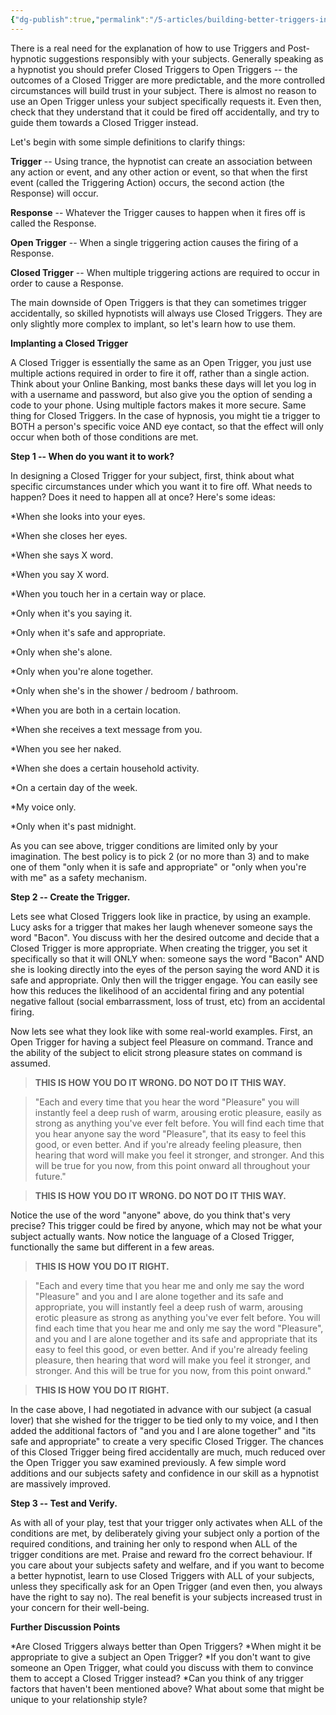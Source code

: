 ```yaml
---
{"dg-publish":true,"permalink":"/5-articles/building-better-triggers-in-detail/","updated":"2024-12-20T06:16:35.713+08:00"}
---
```



There is a real need for the explanation of how to use Triggers and Post-hypnotic suggestions responsibly with your subjects. Generally speaking as a hypnotist you should prefer Closed Triggers to Open Triggers -- the outcomes of a Closed Trigger are more predictable, and the more controlled circumstances will build trust in your subject. There is almost no reason to use an Open Trigger unless your subject specifically requests it. Even then, check that they understand that it could be fired off accidentally, and try to guide them towards a Closed Trigger instead.

Let's begin with some simple definitions to clarify things:

**Trigger** -- Using trance, the hypnotist can create an association between any action or event, and any other action or event, so that when the first event (called the Triggering Action) occurs, the second action (the Response) will occur.

**Response** -- Whatever the Trigger causes to happen when it fires off is called the Response.

**Open Trigger** -- When a single triggering action causes the firing of a Response.

**Closed Trigger** -- When multiple triggering actions are required to occur in order to cause a Response.

The main downside of Open Triggers is that they can sometimes trigger accidentally, so skilled hypnotists will always use Closed Triggers. They are only slightly more complex to implant, so let's learn how to use them.

**Implanting a Closed Trigger**

A Closed Trigger is essentially the same as an Open Trigger, you just use multiple actions required in order to fire it off, rather than a single action. Think about your Online Banking, most banks these days will let you log in with a username and password, but also give you the option of sending a code to your phone. Using multiple factors makes it more secure. Same thing for Closed Triggers. In the case of hypnosis, you might tie a trigger to BOTH a person's specific voice AND eye contact, so that the effect will only occur when both of those conditions are met.

**Step 1 -- When do you want it to work?**

In designing a Closed Trigger for your subject, first, think about what specific circumstances under which you want it to fire off. What needs to happen? Does it need to happen all at once? Here's some ideas:

*When she looks into your eyes.
 
*When she closes her eyes.
 
*When she says X word.
 
*When you say X word.
 
*When you touch her in a certain way or place.
 
*Only when it's you saying it.
 
*Only when it's safe and appropriate.
 
*Only when she's alone.
 
*Only when you're alone together.
 
*Only when she's in the shower / bedroom / bathroom.
 
*When you are both in a certain location.
 
*When she receives a text message from you.
 
*When you see her naked.
 
*When she does a certain household activity.
 
*On a certain day of the week.
 
*My voice only.
 
*Only when it's past midnight.
 

As you can see above, trigger conditions are limited only by your imagination. The best policy is to pick 2 (or no more than 3) and to make one of them "only when it is safe and appropriate" or "only when you're with me" as a safety mechanism.

**Step 2 -- Create the Trigger.**

Lets see what Closed Triggers look like in practice, by using an example. Lucy asks for a trigger that makes her laugh whenever someone says the word "Bacon". You discuss with her the desired outcome and decide that a Closed Trigger is more appropriate. When creating the trigger, you set it specifically so that it will ONLY when: someone says the word "Bacon" AND she is looking directly into the eyes of the person saying the word AND it is safe and appropriate. Only then will the trigger engage. You can easily see how this reduces the likelihood of an accidental firing and any potential negative fallout (social embarrassment, loss of trust, etc) from an accidental firing.

Now lets see what they look like with some real-world examples. First, an Open Trigger for having a subject feel Pleasure on command. Trance and the ability of the subject to elicit strong pleasure states on command is assumed.

> **THIS IS HOW YOU DO IT WRONG. DO NOT DO IT THIS WAY.**

> "Each and every time that you hear the word "Pleasure" you will instantly feel a deep rush of warm, arousing erotic pleasure, easily as strong as anything you've ever felt before. You will find each time that you hear anyone say the word "Pleasure", that its easy to feel this good, or even better. And if you're already feeling pleasure, then hearing that word will make you feel it stronger, and stronger. And this will be true for you now, from this point onward all throughout your future."

> **THIS IS HOW YOU DO IT WRONG. DO NOT DO IT THIS WAY.**

Notice the use of the word "anyone" above, do you think that's very precise? This trigger could be fired by anyone, which may not be what your subject actually wants. Now notice the language of a Closed Trigger, functionally the same but different in a few areas.

> **THIS IS HOW YOU DO IT RIGHT.**

> "Each and every time that you hear me and only me say the word "Pleasure" and you and I are alone together and its safe and appropriate, you will instantly feel a deep rush of warm, arousing erotic pleasure as strong as anything you've ever felt before. You will find each time that you hear me and only me say the word "Pleasure", and you and I are alone together and its safe and appropriate that its easy to feel this good, or even better. And if you're already feeling pleasure, then hearing that word will make you feel it stronger, and stronger. And this will be true for you now, from this point onward."

> **THIS IS HOW YOU DO IT RIGHT.**

In the case above, I had negotiated in advance with our subject (a casual lover) that she wished for the trigger to be tied only to my voice, and I then added the additional factors of "and you and I are alone together" and "its safe and appropriate" to create a very specific Closed Trigger. The chances of this Closed Trigger being fired accidentally are much, much reduced over the Open Trigger you saw examined previously. A few simple word additions and our subjects safety and confidence in our skill as a hypnotist are massively improved.

**Step 3 -- Test and Verify.**

As with all of your play, test that your trigger only activates when ALL of the conditions are met, by deliberately giving your subject only a portion of the required conditions, and training her only to respond when ALL of the trigger conditions are met. Praise and reward fro the correct behaviour. If you care about your subjects safety and welfare, and if you want to become a better hypnotist, learn to use Closed Triggers with ALL of your subjects, unless they specifically ask for an Open Trigger (and even then, you always have the right to say no). The real benefit is your subjects increased trust in your concern for their well-being.

**Further Discussion Points**

*Are Closed Triggers always better than Open Triggers?
*When might it be appropriate to give a subject an Open Trigger?
*If you don't want to give someone an Open Trigger, what could you discuss with them to convince them to accept a Closed Trigger instead?
*Can you think of any trigger factors that haven't been mentioned above? What about some that might be unique to your relationship style?





